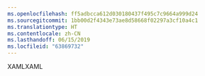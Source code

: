 ```yaml
---
ms.openlocfilehash: ff5adbcca612d030180437f495c7c9664a999d24
ms.sourcegitcommit: 1bb00d2f4343e73ae8d58668f02297a3cf10a4c1
ms.translationtype: HT
ms.contentlocale: zh-CN
ms.lasthandoff: 06/15/2019
ms.locfileid: "63869732"
---
```

<span data-ttu-id="95522-101">XAML</span><span class="sxs-lookup"><span data-stu-id="95522-101">XAML</span></span>